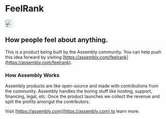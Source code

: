 # FeelRank

<a href="https://assembly.com/feelrank/bounties?utm_campaign=assemblage&utm_source=feelrank&utm_medium=repo_badge"><img src="https://asm-badger.herokuapp.com/feelrank/badges/tasks.svg" height="24px" alt="Open Tasks" /></a>

## How people feel about anything.

This is a product being built by the Assembly community. You can help push this idea forward by visiting [https://assembly.com/feelrank](https://assembly.com/feelrank).

### How Assembly Works

Assembly products are like open-source and made with contributions from the community. Assembly handles the boring stuff like hosting, support, financing, legal, etc. Once the product launches we collect the revenue and split the profits amongst the contributors.

Visit [https://assembly.com](https://assembly.com) to learn more.
